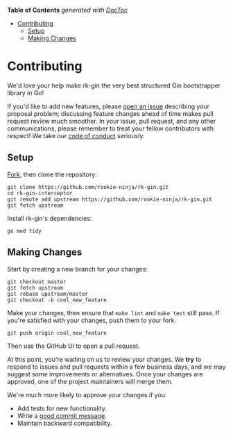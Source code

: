 <!-- START doctoc generated TOC please keep comment here to allow auto update -->
<!-- DON'T EDIT THIS SECTION, INSTEAD RE-RUN doctoc TO UPDATE -->
**Table of Contents**  *generated with [DocToc](https://github.com/thlorenz/doctoc)*

- [Contributing](#contributing)
  - [Setup](#setup)
  - [Making Changes](#making-changes)

<!-- END doctoc generated TOC please keep comment here to allow auto update -->

# Contributing

We'd love your help make rk-gin the very best structured Gin bootstrapper library in Go!

If you'd like to add new features, please [open an issue][open-issue]
describing your proposal problem; discussing feature changes ahead of time makes
pull request review much smoother. In your issue, pull request, and any other
communications, please remember to treat your fellow contributors with
respect! We take our [code of conduct](CODE_OF_CONDUCT.md) seriously.

## Setup

[Fork][fork], then clone the repository:

```
git clone https://github.com/rookie-ninja/rk-gin.git
cd rk-gin-interceptor
git remote add upstream https://github.com/rookie-ninja/rk-gin.git
git fetch upstream
```

Install rk-gin's dependencies:

```
go mod tidy
```

## Making Changes

Start by creating a new branch for your changes:

```
git checkout master
git fetch upstream
git rebase upstream/master
git checkout -b cool_new_feature
```

Make your changes, then ensure that `make lint` and `make test` still pass. If
you're satisfied with your changes, push them to your fork.

```
git push origin cool_new_feature
```

Then use the GitHub UI to open a pull request.

At this point, you're waiting on us to review your changes. We **try** to respond
to issues and pull requests within a few business days, and we may suggest some
improvements or alternatives. Once your changes are approved, one of the
project maintainers will merge them.

We're much more likely to approve your changes if you:

* Add tests for new functionality.
* Write a [good commit message][commit-message].
* Maintain backward compatibility.

[fork]: https://github.com/rookie-ninja/rk-gin/fork
[open-issue]: https://github.com/rookie-ninja/rk-gin/issues/new
[cla]: https://cla-assistant.io/rookie-ninja/rk-gin
[commit-message]: http://tbaggery.com/2008/04/19/a-note-about-git-commit-messages.html